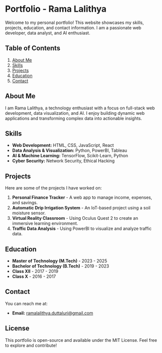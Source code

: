# Portfolio - Rama Lalithya

Welcome to my personal portfolio! This website showcases my skills, projects, education, and contact information. I am a passionate web developer, data analyst, and AI enthusiast.

## Table of Contents
1. [About Me](#about-me)
2. [Skills](#skills)
3. [Projects](#projects)
4. [Education](#education)
5. [Contact](#contact)

## About Me
I am Rama Lalithya, a technology enthusiast with a focus on full-stack web development, data visualization, and AI. I enjoy building dynamic web applications and transforming complex data into actionable insights.

## Skills
- **Web Development:** HTML, CSS, JavaScript, React
- **Data Analysis & Visualization:** Python, PowerBI, Tableau
- **AI & Machine Learning:** TensorFlow, Scikit-Learn, Python
- **Cyber Security:** Network Security, Ethical Hacking

## Projects
Here are some of the projects I have worked on:

1. **Personal Finance Tracker** - A web app to manage income, expenses, and savings.
2. **Automatic Drip Irrigation System** - An IoT-based project using a soil moisture sensor.
3. **Virtual Reality Classroom** - Using Oculus Quest 2 to create an immersive learning environment.
4. **Traffic Data Analysis** - Using PowerBI to visualize and analyze traffic data.

## Education
- **Master of Technology (M.Tech)** - 2023 - 2025
- **Bachelor of Technology (B.Tech)** - 2019 - 2023
- **Class XII** - 2017 - 2019
- **Class X** - 2016 - 2017

## Contact
You can reach me at:
- **Email:** [ramalalithya.duttaluri@gmail.com](mailto:ramalalithya.duttaluri@gmail.com)

## License
This portfolio is open-source and available under the MIT License. Feel free to explore and contribute!
